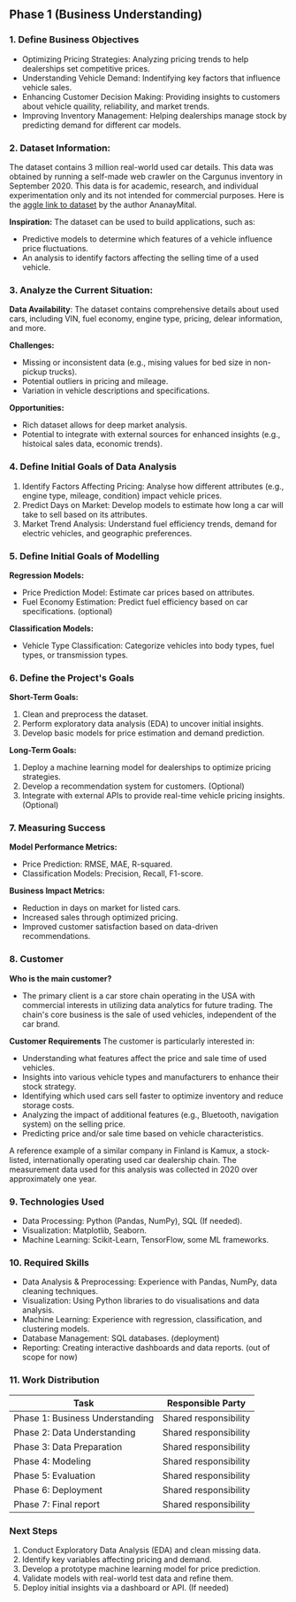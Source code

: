 ## Phase 1 (Business Understanding)

### 1. Define Business Objectives

- Optimizing Pricing Strategies: Analyzing pricing trends to help dealerships set competitive prices. 
- Understanding Vehicle Demand: Indentifying key factors that influence vehicle sales. 
- Enhancing Customer Decision Making: Providing insights to customers about vehicle quaility, reliability, and market trends. 
- Improving Inventory Management: Helping dealerships manage stock by predicting demand for different car models. 

### 2. Dataset Information: 

The dataset contains 3 million real-world used car details. This data was obtained by running a self-made web crawler on the Cargunus inventory in September 2020. This data is for academic, research, and individual experimentation only and its not intended for commercial purposes. Here is the [aggle link to dataset](https://www.kaggle.com/datasets/ananaymital/us-used-cars-dataset) by the author AnanayMital.

**Inspiration:** 
The dataset can be used to build applications, such as: 
- Predictive models to determine which features of a vehicle influence price fluctuations. 
- An analysis to identify factors affecting the selling time of a used vehicle. 

### 3. Analyze the Current Situation: 

**Data Availability**: The dataset contains comprehensive details about used cars, including VIN, fuel economy, engine type, pricing, delear information, and more. 

**Challenges:** 
  + Missing or inconsistent data (e.g., mising values for bed size in non-pickup trucks). 
  + Potential outliers in pricing and mileage. 
  + Variation in vehicle descriptions and specifications. 

**Opportunities:** 
  + Rich dataset allows for deep market analysis. 
  + Potential to integrate with external sources for enhanced insights (e.g., histoical sales data, economic trends). 

### 4. Define Initial Goals of Data Analysis 

1. Identify Factors Affecting Pricing: Analyse how different attributes (e.g., engine type, mileage, condition) impact vehicle prices. 
1. Predict Days on Market: Develop models to estimate how long a car will take to sell based on its attributes. 
2. Market Trend Analysis: Understand fuel efficiency trends, demand for electric vehicles, and geographic preferences.

### 5. Define Initial Goals of Modelling 

**Regression Models:** 
   + Price Prediction Model: Estimate car prices based on attributes. 
   + Fuel Economy Estimation: Predict fuel efficiency based on car specifications. (optional) 

**Classification Models:** 
   + Vehicle Type Classification: Categorize vehicles into body types, fuel types, or transmission types.

### 6. Define the Project's Goals 
**Short-Term Goals:** 
   1. Clean and preprocess the dataset. 
   1. Perform exploratory data analysis (EDA) to uncover initial insights. 
   1. Develop basic models for price estimation and demand prediction. 

**Long-Term Goals:** 
  1. Deploy a machine learning model for dealerships to optimize pricing strategies. 
  2. Develop a recommendation system for customers. (Optional) 
  3. Integrate with external APIs to provide real-time vehicle pricing insights. (Optional) 

### 7. Measuring Success 

**Model Performance Metrics:**
   + Price Prediction: RMSE, MAE, R-squared. 
   + Classification Models: Precision, Recall, F1-score. 

**Business Impact Metrics:**
   + Reduction in days on market for listed cars. 
   + Increased sales through optimized pricing. 
   + Improved customer satisfaction based on data-driven recommendations. 

### 8. Customer 

**Who is the main customer?**
- The primary client is a car store chain operating in the USA with commercial interests in utilizing data analytics for future trading. The chain's core business is the sale of used vehicles, independent of the car brand. 

**Customer Requirements** 
The customer is particularly interested in: 
- Understanding what features affect the price and sale time of used vehicles. 
- Insights into various vehicle types and manufacturers to enhance their stock strategy. 
- Identifying which used cars sell faster to optimize inventory and reduce storage costs. 
- Analyzing the impact of additional features (e.g., Bluetooth, navigation system) on the selling price. 
- Predicting price and/or sale time based on vehicle characteristics. 

A reference example of a similar company in Finland is Kamux, a stock-listed, internationally operating used car dealership chain. 
The measurement data used for this analysis was collected in 2020 over approximately one year. 

### 9. Technologies Used 
- Data Processing: Python (Pandas, NumPy), SQL (If needed). 
- Visualization: Matplotlib, Seaborn. 
- Machine Learning: Scikit-Learn, TensorFlow, some ML frameworks.

### 10. Required Skills

- Data Analysis & Preprocessing: Experience with Pandas, NumPy, data cleaning techniques. 
- Visualization: Using Python libraries to do visualisations and data analysis.
- Machine Learning: Experience with regression, classification, and clustering models. 
- Database Management: SQL databases. (deployment)
- Reporting: Creating interactive dashboards and data reports. (out of scope for now)

### 11. Work Distribution

| Task                            | Responsible Party     |
| ------------------------------- | --------------------- |
| Phase 1: Business Understanding | Shared responsibility |
| Phase 2: Data Understanding     | Shared responsibility |
| Phase 3: Data Preparation       | Shared responsibility |
| Phase 4: Modeling               | Shared responsibility |
| Phase 5: Evaluation             | Shared responsibility |
| Phase 6: Deployment             | Shared responsibility |
| Phase 7: Final report           | Shared responsibility |

### Next Steps 

1. Conduct Exploratory Data Analysis (EDA) and clean missing data. 
2. Identify key variables affecting pricing and demand. 
3. Develop a prototype machine learning model for price prediction. 
4. Validate models with real-world test data and refine them. 
5. Deploy initial insights via a dashboard or API. (If needed)

